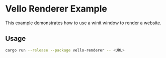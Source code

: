 # Vello Renderer Example

This example demonstrates how to use a winit window to render a website.

## Usage

```bash
cargo run --release --package vello-renderer -- <URL>
```